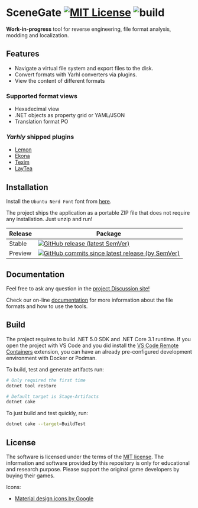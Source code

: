 # SceneGate [![MIT License](https://img.shields.io/badge/license-MIT-blue.svg?style=flat)](https://choosealicense.com/licenses/mit/) ![build](https://github.com/SceneGate/scenegate/workflows/Build%20and%20release/badge.svg)

**Work-in-progress** tool for reverse engineering, file format analysis, modding
and localization.

## Features

- Navigate a virtual file system and export files to the disk.
- Convert formats with Yarhl converters via plugins.
- View the content of different formats

### Supported format views

- Hexadecimal view
- .NET objects as property grid or YAML/JSON
- Translation format PO

### _Yarhly_ shipped plugins

- [Lemon](https://github.com/SceneGate/Lemon/)
- [Ekona](https://github.com/SceneGate/Ekona/)
- [Texim](https://github.com/SceneGate/Texim)
- [LayTea](https://github.com/pleonex/LayTea)

## Installation

Install the `Ubuntu Nerd Font` font from
[here](https://github.com/ryanoasis/nerd-fonts/releases/download/v2.1.0/Ubuntu.zip).

The project ships the application as a portable ZIP file that does not require
any installation. Just unzip and run!

<!-- prettier-ignore -->
| Release | Package |
| ------- | ------- |
| Stable  | [![GitHub release (latest SemVer)](https://img.shields.io/github/v/release/SceneGate/scenegate?sort=semver)](https://github.com/SceneGate/SceneGate/releases) |
| Preview | [![GitHub commits since latest release (by SemVer)](https://img.shields.io/github/commits-since/SceneGate/scenegate/latest?sort=semver)](https://github.com/SceneGate/SceneGate/actions) |

## Documentation

Feel free to ask any question in the
[project Discussion site!](https://github.com/SceneGate/scenegate/discussions)

Check our on-line [documentation](https://scenegate.github.io/SceneGate/) for
more information about the file formats and how to use the tools.

## Build

The project requires to build .NET 5.0 SDK and .NET Core 3.1 runtime. If you
open the project with VS Code and you did install the
[VS Code Remote Containers](https://code.visualstudio.com/docs/remote/containers)
extension, you can have an already pre-configured development environment with
Docker or Podman.

To build, test and generate artifacts run:

```sh
# Only required the first time
dotnet tool restore

# Default target is Stage-Artifacts
dotnet cake
```

To just build and test quickly, run:

```sh
dotnet cake --target=BuildTest
```

## License

The software is licensed under the terms of the
[MIT license](https://choosealicense.com/licenses/mit/). The information and
software provided by this repository is only for educational and research
purpose. Please support the original game developers by buying their games.

Icons:

- [Material design icons by Google](https://github.com/google/material-design-icons)
